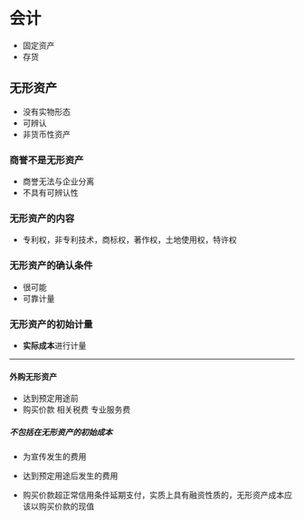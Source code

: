 # 会计
- 固定资产
- 存货
## 无形资产
   - 没有实物形态
   - 可辨认
   - 非货币性资产
### 商誉不是无形资产
 - 商誉无法与企业分离
 - 不具有可辨认性
### 无形资产的内容
- 专利权，非专利技术，商标权，著作权，土地使用权，特许权
### 无形资产的确认条件
- 很可能
- 可靠计量
### 无形资产的初始计量
- **实际成本**进行计量

------

#### 外购无形资产
- 达到预定用途前
- 购买价款 相关税费 专业服务费
##### 不包括在无形资产的初始成本
- 为宣传发生的费用
- 达到预定用途后发生的费用

- 购买价款超正常信用条件延期支付，实质上具有融资性质的，无形资产成本应该以购买价款的现值
